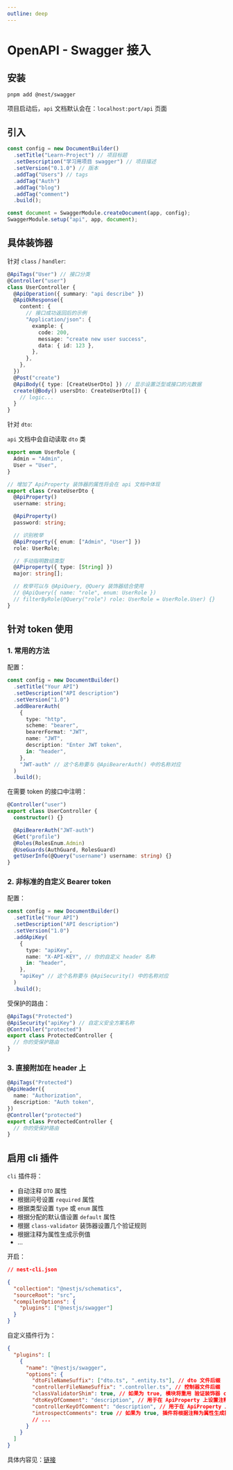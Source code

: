 ```yaml
---
outline: deep
---
```


# OpenAPI - Swagger 接入

## 安装

`pnpm add @nest/swagger`

项目启动后，`api` 文档默认会在：`localhost:port/api` 页面

## 引入

```ts
const config = new DocumentBuilder()
  .setTitle("Learn-Project") // 项目标题
  .setDescription("学习用项目 swagger") // 项目描述
  .setVersion("0.1.0") // 版本
  .addTag("Users") // tags
  .addTag("Auth")
  .addTag("blog")
  .addTag("comment")
  .build();

const document = SwaggerModule.createDocument(app, config);
SwaggerModule.setup("api", app, document);
```

## 具体装饰器

针对 `class` / `handler`:

```ts
@ApiTags("User") // 接口分类
@Controller("user")
class UserController {
  @ApiOperation({ summary: "api describe" })
  @ApiOkResponse({
    content: {
      // 接口成功返回后的示例
      "Application/json": {
        example: {
          code: 200,
          message: "create new user success",
          data: { id: 123 },
        },
      },
    },
  })
  @Post("create")
  @ApiBody({ type: [CreateUserDto] }) // 显示设置泛型或接口的元数据
  create(@Body() usersDto: CreateUserDto[]) {
    // logic...
  }
}
```

针对 `dto`:

`api` 文档中会自动读取 `dto` 类

```ts
export enum UserRole {
  Admin = "Admin",
  User = "User",
}

// 增加了 ApiProperty 装饰器的属性将会在 api 文档中体现
export class CreateUserDto {
  @ApiProperty()
  username: string;

  @ApiProperty()
  password: string;

  // 识别枚举
  @ApiProperty({ enum: ["Admin", "User"] })
  role: UserRole;

  // 手动指明数组类型
  @APiproperty({ type: [String] })
  major: string[];

  // 枚举可以与 @ApiQuery, @Query 装饰器结合使用
  // @ApiQuery({ name: "role", enum: UserRole })
  // filterByRole(@Query("role") role: UserRole = UserRole.User) {}
}
```

## 针对 token 使用

### 1. 常用的方法

配置：

```typescript {5-15}
const config = new DocumentBuilder()
  .setTitle("Your API")
  .setDescription("API description")
  .setVersion("1.0")
  .addBearerAuth(
    {
      type: "http",
      scheme: "bearer",
      bearerFormat: "JWT",
      name: "JWT",
      description: "Enter JWT token",
      in: "header",
    },
    "JWT-auth" // 这个名称要与 @ApiBearerAuth() 中的名称对应
  )
  .build();
```

在需要 token 的接口中注明：

```typescript
@Controller("user")
export class UserController {
  constructor() {}

  @ApiBearerAuth("JWT-auth")
  @Get("profile")
  @Roles(RolesEnum.Admin)
  @UseGuards(AuthGuard, RolesGuard)
  getUserInfo(@Query("username") username: string) {}
}
```

### 2. 非标准的自定义 Bearer token

配置：

```typescript
const config = new DocumentBuilder()
  .setTitle("Your API")
  .setDescription("API description")
  .setVersion("1.0")
  .addApiKey(
    {
      type: "apiKey",
      name: "X-API-KEY", // 你的自定义 header 名称
      in: "header",
    },
    "apiKey" // 这个名称要与 @ApiSecurity() 中的名称对应
  )
  .build();
```

受保护的路由：

```typescript
@ApiTags("Protected")
@ApiSecurity("apiKey") // 自定义安全方案名称
@Controller("protected")
export class ProtectedController {
  // 你的受保护路由
}
```

### 3. 直接附加在 header 上

```typescript
@ApiTags("Protected")
@ApiHeader({
  name: "Authorization",
  description: "Auth token",
})
@Controller("protected")
export class ProtectedController {
  // 你的受保护路由
}
```

## 启用 cli 插件

`cli` 插件将：

- 自动注释 `DTO` 属性
- 根据问号设置 `required` 属性
- 根据类型设置 `type` 或 `enum` 属性
- 根据分配的默认值设置 `default` 属性
- 根据 `class-validator` 装饰器设置几个验证规则
- 根据注释为属性生成示例值
- ...

开启：

```json
// nest-cli.json

{
  "collection": "@nestjs/schematics",
  "sourceRoot": "src",
  "compilerOptions": {
    "plugins": ["@nestjs/swagger"]
  }
}
```

自定义插件行为：

```json
{
  "plugins": [
    {
      "name": "@nestjs/swagger",
      "options": {
        "dtoFileNameSuffix": ["dto.ts", ".entity.ts"], // dto 文件后缀
        "controllerFileNameSuffix": ".controller.ts", // 控制器文件后缀
        "classValidatorShim": true, // 如果为 true, 模块将重用 验证装饰器 class-validator
        "dtoKeyOfComment": "description", // 用于在 ApiProperty 上设置注释文本的属性键 for dto
        "controllerKeyOfComment": "description", // 用于在 ApiProperty 上设置注释文本的属性键 for controller
        "introspectComments": true // 如果为 true, 插件将根据注释为属性生成描述值和示例值
        // ...
      }
    }
  ]
}
```

具体内容见：[链接](https://nest.nodejs.cn/openapi/cli-plugin)
